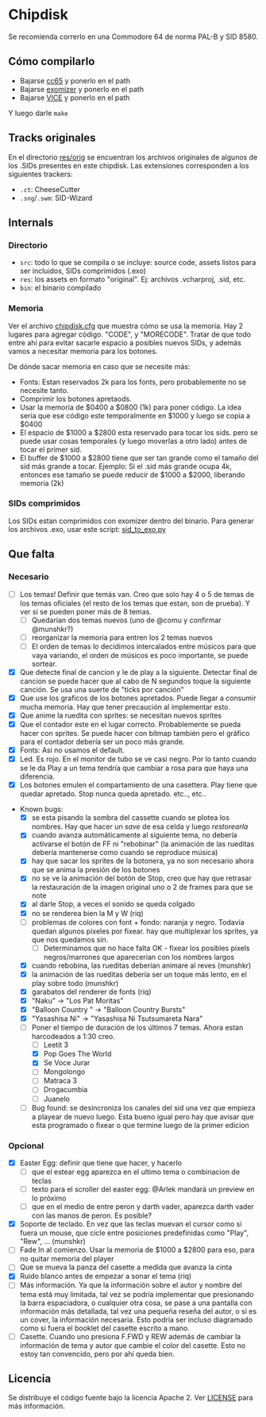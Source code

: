 # Chipdisk

Se recomienda correrlo en una Commodore 64 de norma PAL-B y SID 8580.

## Cómo compilarlo

- Bajarse [cc65](http://cc65.github.io/cc65/) y ponerlo en el path
- Bajarse [exomizer](http://hem.bredband.net/magli143/exo/) y ponerlo en el path
- Bajarse [VICE](http://vice-emu.sourceforge.net/) y ponerlo en el path

Y luego darle `make`

## Tracks originales

En el directorio [res/orig](res/orig) se encuentran los archivos originales de
algunos de los .SIDs presentes en este chipdisk.  Las extensiones corresponden
a los siguientes trackers:

- `.ct`: CheeseCutter
- `.sng`/`.swm`: SID-Wizard

## Internals

### Directorio

- `src`: todo lo que se compila o se incluye: source code, assets listos para
  ser incluidos, SIDs comprimidos (.exo)
- `res`: los assets en formato "original". Ej: archivos .vcharproj, .sid, etc.
- `bin`: el binario compilado

### Memoria

Ver el archivo [chipdisk.cfg](chipdisk.cfg) que muestra cómo se usa la memoria.
Hay 2 lugares para agregar código. "CODE", y "MORECODE". Tratar de que todo
entre ahí para evitar sacarle espacio a posibles nuevos SIDs, y además vamos a
necesitar memoria para los botones.

De dónde sacar memoria en caso que se necesite más:

- Fonts: Estan reservados 2k para los fonts, pero probablemente no se necesite
  tanto.
- Comprimir los botones apretaods.
- Usar la memoria de $0400 a $0800 (1k) para poner código. La idea seria que
  ese código este temporalmente en $1000 y luego se copia a $0400
- El espacio de $1000 a $2800 esta reservado para tocar los sids. pero se puede
  usar cosas temporales (y luego moverlas a otro lado) antes de tocar el primer
  sid.
- El buffer de $1000 a $2800 tiene que ser tan grande como el tamaño del sid
  más grande a tocar. Ejemplo: Si el .sid más grande ocupa 4k, entonces ese
  tamaño se puede reducir de $1000 a $2000, liberando memoria (2k)

### SIDs comprimidos

Los SIDs estan comprimidos con exomizer dentro del binario. Para generar los
archivos .exo, usar este script:
[sid_to_exo.py](https://github.com/ricardoquesada/c64-misc/blob/master/tools/sid_to_exo.py)


## Que falta

### Necesario

- [ ] Los temas! Definir que temás van. Creo que solo hay 4 o 5 de temas de los temas oficiales (el resto de los temas que estan, son de prueba). Y ver si se pueden poner más de 8 temas.
   - [ ] Quedarían dos temas nuevos (uno de @comu y confirmar @munshkr?)
   - [ ] reorganizar la memoria para entren los 2 temas nuevos
   - [ ] El orden de temas lo decidimos intercalados entre músicos para que vaya variando, el orden de músicos es poco importante, se puede sortear.
- [x] Que detecte final de cancion y le de play a la siguiente. Detectar final de cancion se puede hacer que al cabo de N segundos toque la siguiente canción.  Se usa una suerte de "ticks por canción"
- [x] Que use los graficos de los botones apretados. Puede llegar a consumir mucha memoria. Hay que tener precaución al implementar esto.
- [x] Que anime la ruedita con sprites: se necesitan nuevos sprites
- [x] Que el contador este en el lugar correcto. Probablemente se pueda hacer con sprites. Se puede hacer con bitmap también pero el gráfico para el contador debería ser un poco más grande.
- [x] Fonts: Asi no usamos el default.
- [x] Led. Es rojo. En el monitor de tubo se ve casi negro. Por lo tanto cuando se le da Play a un tema tendría que cambiar a rosa para que haya una diferencia.
- [x] Los botones emulen el compartamiento de una casettera. Play tiene que quedar apretado. Stop nunca queda apretado. etc.., etc..
- Known bugs:
   - [x] se esta pisando la sombra del cassette cuando se plotea los nombres. Hay que hacer un _save_ de esa celda y luego _restorearla_
   - [x] cuando avanza automáticamente al siguiente tema, no debería activarse el botón de FF ni "rebobinar" (la animación de las rueditas debería mantenerse como cuando se reproduce música)
   - [x] hay que sacar los sprites de la botonera, ya no son necesario ahora que se anima la presión de los botones
   - [x] no se ve la animación del botón de Stop, creo que hay que retrasar la restauración de la imagen original uno o 2 de frames para que se note
   - [x] al darle Stop, a veces el sonido se queda colgado
   - [x] no se renderea bien la M y W (riq)
   - [ ] problemas de colores con font + fondo: naranja y negro. Todavía quedan algunos pixeles por fixear. hay que multiplexar los sprites, ya que nos quedamos sin.
        - [ ] Determinamos que no hace falta OK - fixear los posibles pixels negros/marrones que aparecerían con los nombres largos
   - [x] cuando rebobina, las rueditas deberían animare al reves (munshkr)
   - [x] la animación de las rueditas debería ser un toque más lento, en el play sobre todo (munshkr)
   - [x] garabatos del renderer de fonts (riq)
   - [x] "Naku" -> "Los Pat Moritas" 
   - [x] "Balloon Country " -> "Balloon Country Bursts"
   - [x] "Yasashisa Ni" -> "Yasashisa Ni Tsutsumareta Nara"
   - [ ] Poner el tiempo de duración de los últimos 7 temas. Ahora estan harcodeados a 1:30 creo.
        - [ ] Leetit 3
        - [x] Pop Goes The World
        - [x] Se Voce Jurar
        - [ ] Mongolongo
        - [ ] Matraca 3
        - [ ] Drogacumbia
        - [ ] Juanelo
   - [ ] Bug found: se desincroniza los canales del sid una vez que empieza a playear de nuevo luego. Esta bueno igual pero hay que avisar que esta programado o fixear o que termine luego de la primer edicion

### Opcional

- [x] Easter Egg: definir que tiene que hacer, y hacerlo
   - [ ] que el estear egg aparezca en el ultimo tema o combinacion de teclas
   - [ ] texto para el scroller del easter egg: @Arlek mandará un preview en lo próximo
   - [ ] que en el medio de entre peron y darth vader, aparezca darth vader con las manos de peron. Es posible?
- [x] Soporte de teclado. En vez que las teclas muevan el cursor como si fuera un mouse, que cicle entre posiciones predefinidas como "Play", "Rew", ... (munshkr)
- [ ] Fade In al comienzo. Usar la memoria de $1000 a $2800 para eso, para no quitar memoria del player
- [ ] Que se mueva la panza del casette a medida que avanza la cinta
- [x] Ruido blanco antes de empezar a sonar el tema (riq)
- [ ] Más información. Ya que la información sobre el autor y nombre del tema está muy limitada, tal vez se podría implementar que presionando la barra espaciadora, o cualquier otra cosa, se pase a una pantalla con información más detallada, tal vez una pequeña reseña del autor, o si es un cover, la información necesaria. Esto podría ser incluso diagramado como si fuera el booklet del casette escrito a mano.
- [ ] Casette. Cuando uno presiona F.FWD y REW además de cambiar la información de tema y autor que cambie el color del casette. Esto no estoy tan convencido, pero por ahí queda bien.

## Licencia

Se distribuye el código fuente bajo la licencia Apache 2.
Ver [LICENSE](LICENSE) para más información.
